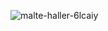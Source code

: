![malte-haller-6lcaiy](https://github.com/user-attachments/assets/bbb0b59b-af8d-4c7f-a299-5bb3dc3ea130)
